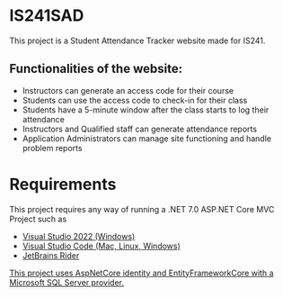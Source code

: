 <h1>IS241SAD</h1>
This project is a Student Attendance Tracker website made for IS241.
<h2>Functionalities of the website:</h2>
<ul>
  <li>Instructors can generate an access code for their course</li>
  <li>Students can use the access code to check-in for their class</li>
  <li>Students have a 5-minute window after the class starts to log their attendance</li>
  <li>Instructors and Qualified staff can generate attendance reports</li>
  <li>Application Administrators can manage site functioning and handle problem reports</li>
</ul>
<h1>Requirements</h1>
This project requires any way of running a .NET 7.0 ASP.NET Core MVC Project such as
<ul>
  <li><a href="https://visualstudio.microsoft.com/vs/">Visual Studio 2022 (Windows)</a></li>
  <li><a href="https://code.visualstudio.com/">Visual Studio Code (Mac, Linux, Windows)</a></li>
  <li><a href="https://www.jetbrains.com/rider/download/#section=windows">JetBrains Rider</li>
</ul>
This project uses AspNetCore identity and EntityFrameworkCore with a Microsoft SQL Server provider.